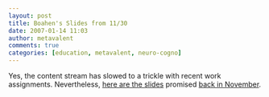 ```yaml
---
layout: post
title: Boahen's Slides from 11/30
date: 2007-01-14 11:03
author: metavalent
comments: true
categories: [education, metavalent, neuro-cogno]
---
```

Yes, the content stream has slowed to a trickle with recent work assignments. Nevertheless, <a href="https://www.lockheedmartin.com/data/assets/13788.zip">here are the slides</a> promised <a href="https://metavalent.info/?p=522">back in November</a>.
